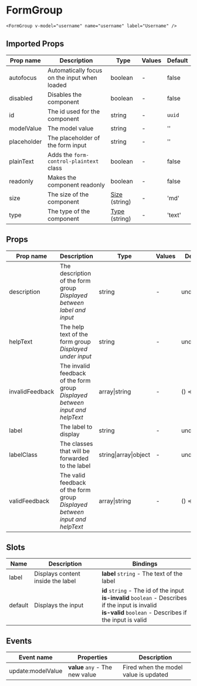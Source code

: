# FormGroup

```vue
<FormGroup v-model="username" name="username" label="Username" />
```

## Imported Props

| Prop name   | Description                                  | Type                                              | Values | Default |
| ----------- | -------------------------------------------- | ------------------------------------------------- | ------ | ------- |
| autofocus   | Automatically focus on the input when loaded | boolean                                           | -      | false   |
| disabled    | Disables the component                       | boolean                                           | -      | false   |
| id          | The id used for the component                | string                                            | -      | `uuid`  |
| modelValue  | The model value                              | string                                            | -      | ''      |
| placeholder | The placeholder of the form input            | string                                            | -      | ''      |
| plainText   | Adds the `form-control-plaintext` class      | boolean                                           | -      | false   |
| readonly    | Makes the component readonly                 | boolean                                           | -      | false   |
| size        | The size of the component                    | [Size](../../composables/useSize) (string)        | -      | 'md'    |
| type        | The type of the component                    | [Type](../../composables/useFormControl) (string) | -      | 'text'  |

## Props

| Prop name       | Description                                                                       | Type                  | Values | Default     |
| --------------- | --------------------------------------------------------------------------------- | --------------------- | ------ | ----------- |
| description     | The description of the form group<br/>_Displayed between label and input_         | string                | -      | undefined   |
| helpText        | The help text of the form group<br/>_Displayed under input_                       | string                | -      | undefined   |
| invalidFeedback | The invalid feedback of the form group<br/>_Displayed between input and helpText_ | array\|string         | -      | () =&gt; [] |
| label           | The label to display                                                              | string                | -      | undefined   |
| labelClass      | The classes that will be forwarded to the label                                   | string\|array\|object | -      | undefined   |
| validFeedback   | The valid feedback of the form group<br/>_Displayed between input and helpText_   | array\|string         | -      | () =&gt; [] |

## Slots

| Name    | Description                       | Bindings                                                                                                                                                            |
| ------- | --------------------------------- | ------------------------------------------------------------------------------------------------------------------------------------------------------------------- |
| label   | Displays content inside the label | **label** `string` - The text of the label                                                                                                                          |
| default | Displays the input                | **id** `string` - The id of the input<br/>**is-invalid** `boolean` - Describes if the input is invalid<br/>**is-valid** `boolean` - Describes if the input is valid |

## Events

| Event name        | Properties                      | Description                           |
| ----------------- | ------------------------------- | ------------------------------------- |
| update:modelValue | **value** `any` - The new value | Fired when the model value is updated |
